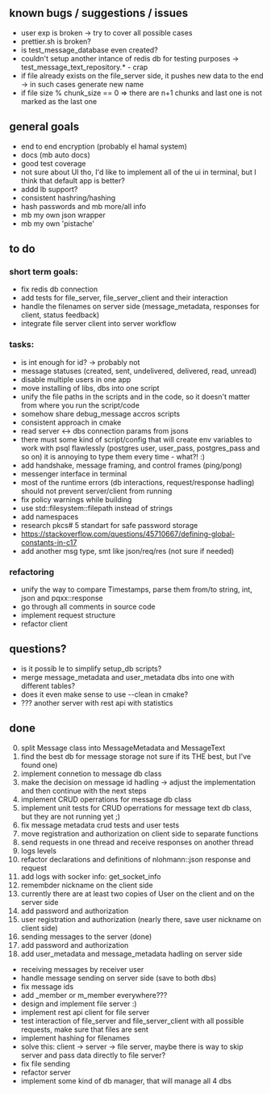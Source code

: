 ## known bugs / suggestions / issues
- user exp is broken -> try to cover all possible cases
- prettier.sh is broken?
- is test_message_database even created?
- couldn't setup another intance of redis db for testing purposes -> test_message_text_repository.* - crap
- if file already exists on the file_server side, it pushes new data to the end -> in such cases generate new name
- if file size % chunk_size == 0 => there are n+1 chunks and last one is not marked as the last one

## general goals
- end to end encryption (probably el hamal system)
- docs (mb auto docs)
- good test coverage
- not sure about UI tho, I'd like to implement all of the ui in terminal, but I think that default app is better?
- addd lb support?
- consistent hashring/hashing
- hash passwords and mb more/all info
- mb my own json wrapper
- mb my own 'pistache'

## to do

### short term goals:
- fix redis db connection
- add tests for file_server, file_server_client and their interaction
- handle the filenames on server side (message_metadata, responses for client, status feedback)
- integrate file server client into server workflow

### tasks:
- is int enough for id? -> probably not
- message statuses (created, sent, undelivered, delivered, read, unread)
- disable multiple users in one app
- move installing of libs, dbs into one script
- unify the file paths in the scripts and in the code, so it doesn't matter from where you run the script/code
- somehow share debug_message accros scripts
- consistent approach in cmake
- read server <-> dbs connection params from jsons
- there must some kind of script/config that will create env variables to work with psql flawlessly (postgres user, user_pass, postgres_pass and so on) it is annoying to type them every time - what?!    :)
- add handshake, message framing, and control frames (ping/pong)
- messenger interface in terminal
- most of the runtime errors (db interactions, request/response hadling) should not prevent server/client from running
- fix policy warnings while building
- use std::filesystem::filepath instead of strings
- add namespaces
- research pkcs# 5 standart for safe password storage
- https://stackoverflow.com/questions/45710667/defining-global-constants-in-c17
- add another msg type, smt like json/req/res (not sure if needed)

### refactoring
- unify the way to compare Timestamps, parse them from/to string, int, json and pqxx::response
- go through all comments in source code
- implement request structure
- refactor client

## questions?
- is it possib le to simplify setup_db scripts?
- merge message_metadata and user_metadata dbs into one with different tables?
- does it even make sense to use --clean in cmake?
- ??? another server with rest api with statistics

## done
0. split Message class into MessageMetadata and MessageText
1. find the best db for message storage not sure if its THE best, but I've found one)
2. implement connetion to message db class
3. make the decision on message id hadling -> adjust the implementation and then continue with the next steps
4. implement CRUD operrations for message db class
5. implement unit tests for CRUD operrations for message text db class, but they are not running yet ;)
6. fix message metadata crud tests and user tests
7. move registration and authorization on client side to separate functions
8. send requests in one thread and receive responses on another thread
10. logs levels
11. refactor declarations and definitions of nlohmann::json response and request
12. add logs with socker info: get_socket_info
2. remembder nickname on the client side
3. currently there are at least two copies of User on the client and on the server side
1. add password and authorization
2. user registration and authorization (nearly there, save user nickname on client side)
3. sending messages to the server (done)
5. add password and authorization
6. add user_metadata and message_metadata hadling on server side
- receiving messages by receiver user
- handle message sending on server side (save to both dbs)
- fix message ids
- add _member or m_member everywhere???
- design and implement file server :)
- implement rest api client for file server
- test interaction of file_server and file_server_client with all possible requests, make sure that files are sent
- implement hashing for filenames
- solve this: client -> server -> file server, maybe there is way to skip server and pass data directly to file server?
- fix file sending
- refactor server
- implement some kind of db manager, that will manage all 4 dbs
